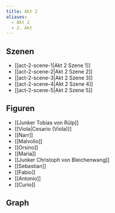 ```yaml
---
title: Akt 2
aliases:
  - Akt 2
  - 2. Akt
---
```

## Szenen
- [[act-2-scene-1|Akt 2 Szene 1]]
- [[act-2-scene-2|Akt 2 Szene 2]]
- [[act-2-scene-3|Akt 2 Szene 3]]
- [[act-2-scene-4|Akt 2 Szene 4]]
- [[act-2-scene-5|Akt 2 Szene 5]]

## Figuren
- [[Junker Tobias von Rülp]]
- [[Viola|Cesario (Viola)]]
- [[Narr]]
- [[Malvolio]]
- [[Orsino]]
- [[Maria]]
- [[Junker Christoph von Bleichenwang]]
- [[Sebastian]]
- [[Fabio]]
- [[Antonio]]
- [[Curio]]

## Graph
<iframe id="graphiframe" width=100% height=550 style="border: 0"></iframe>

<script>
var iframe = document.getElementById('graphiframe');
iframe.src = 'https://catchears.github.io/was-ihr-wollt-graphs/act-2/act-2-' + document.documentElement.getAttribute('saved-theme');
</script>